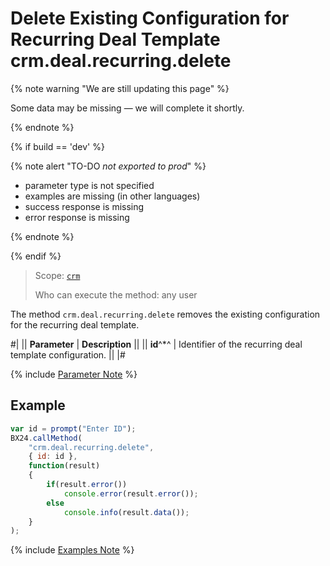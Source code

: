 # Delete Existing Configuration for Recurring Deal Template crm.deal.recurring.delete

{% note warning "We are still updating this page" %}

Some data may be missing — we will complete it shortly.

{% endnote %}

{% if build == 'dev' %}

{% note alert "TO-DO _not exported to prod_" %}

- parameter type is not specified
- examples are missing (in other languages)
- success response is missing
- error response is missing

{% endnote %}

{% endif %}

> Scope: [`crm`](../../../scopes/permissions.md)
>
> Who can execute the method: any user

The method `crm.deal.recurring.delete` removes the existing configuration for the recurring deal template.

#|
|| **Parameter** | **Description** ||
|| **id**^*^ | Identifier of the recurring deal template configuration. ||
|#

{% include [Parameter Note](../../../../_includes/required.md) %}

## Example

```js
var id = prompt("Enter ID");
BX24.callMethod(
    "crm.deal.recurring.delete",
    { id: id },
    function(result)
    {
        if(result.error())
            console.error(result.error());
        else
            console.info(result.data());
    }
);
```

{% include [Examples Note](../../../../_includes/examples.md) %}